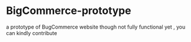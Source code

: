 # BigCommerce-prototype
a prototype of BugCommerce website though not fully functional yet , you can kindly contribute
